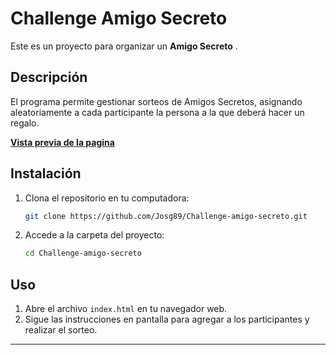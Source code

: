 # Challenge Amigo Secreto 

Este es un proyecto para organizar un **Amigo Secreto** .  

##  Descripción  

El programa permite gestionar sorteos de Amigos Secretos, asignando aleatoriamente a cada participante la persona a la que deberá hacer un regalo.  

**[Vista previa de la pagina](https://josg89.github.io/Challenge-amigo-secreto/)**  
 
##  Instalación  

1. Clona el repositorio en tu computadora:  
   ```bash
   git clone https://github.com/Josg89/Challenge-amigo-secreto.git
   ```
2. Accede a la carpeta del proyecto:  
   ```bash
   cd Challenge-amigo-secreto
   ```

##  Uso  

1. Abre el archivo `index.html` en tu navegador web.  
2. Sigue las instrucciones en pantalla para agregar a los participantes y realizar el sorteo.  

---

